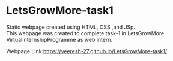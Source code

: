 # LetsGrowMore-task1
Static webpage created using HTML, CSS ,and JSp.<br>
This webpage was created to complete task-1 in LetsGrowMore VirtualInternshipProgramme as web intern.<br>

Webpage Link:https://veeresh-27.github.io/LetsGrowMore-task1/<br>
